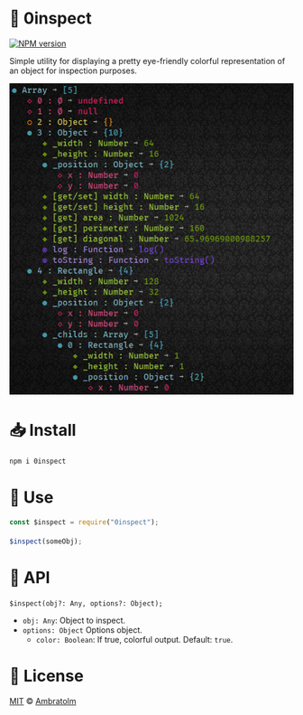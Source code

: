 # 👀 0inspect

[![NPM version](https://badge.fury.io/js/0inspect.svg)](https://npmjs.org/package/0inspect)

Simple utility for displaying a pretty eye-friendly colorful representation of an object for inspection purposes.

![Screenshot](./screenshot.jpg?raw=true)

# 📥 Install

```
npm i 0inspect
```

# 🏁 Use

```js
const $inspect = require("0inspect");

$inspect(someObj);
```

# 📕 API

`$inspect(obj?: Any, options?: Object);`
- `obj: Any`: Object to inspect.
- `options: Object` Options object.
  - `color: Boolean`: If true, colorful output. Default: `true`.

# 📃 License

[MIT](./LICENSE) © [Ambratolm](https://github.com/Ambratolm)

